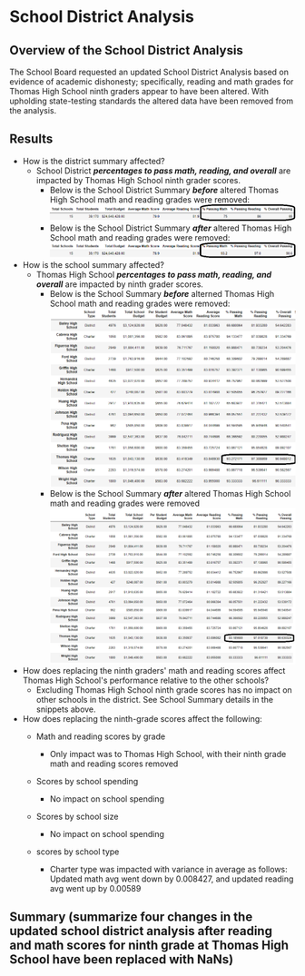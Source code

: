 # School District Analysis  
## Overview of the School District Analysis  
The School Board requested an updated School District Analysis based on evidence of academic dishonesty; specifically, reading and math grades for Thomas High School ninth graders appear to have been altered.  With upholding state-testing standards the altered data have been removed from the analysis.   
## Results  
- How is the district summary affected?  
  - School District ***percentages to pass math, reading, and overall*** are impacted by Thomas High School ninth grader scores.  
    - Below is the School District Summary ***before*** altered Thomas High School math and reading grades were removed:
![](/Resources/SD_Summary_Includes_THS_9th_math_reading.png)      
    - Below is the School District Summary ***after*** altered Thomas High School math and reading grades were removed:
![](/Resources/SD_Summary_Excludes_THS_9th_math_reading.png)   
- How is the school summary affected?  
  - Thomas High School ***percentages to pass math, reading, and overall*** are impacted by ninth grader scores. 
    - Below is the School Summary ***before*** alterned Thomas High School math and reading grades were removed:
![](/Resources/School_Summary_Includes_THS_9th_math_reading.png)
    - Below is the School Summary ***after*** altered Thomas High School math and reading grades were removed
![](/Resources/School_Summary_Excludes_THS_9th_math_reading.png)
- How does replacing the ninth graders' math and reading scores affect Thomas High School's performance relative to the other schools?
  - Excluding Thomas High School ninth grade scores has no impact on other schools in the district.  See School Summary details in the snippets above.    
- How does replacing the ninth-grade scores affect the following:
  - Math and reading scores by grade
    - Only impact was to Thomas High School, with their ninth grade math and reading scores removed 

  - Scores by school spending
    - No impact on school spending
  - Scores by school size
    - No impact on school spending
  - scores by school type
    - Charter type was impacted with variance in average as follows:  Updated math avg went down by 0.008427, and updated reading avg went up by 0.00589

## Summary (summarize four changes in the updated school district analysis after reading and math scores for ninth grade at Thomas High School have been replaced with NaNs)
